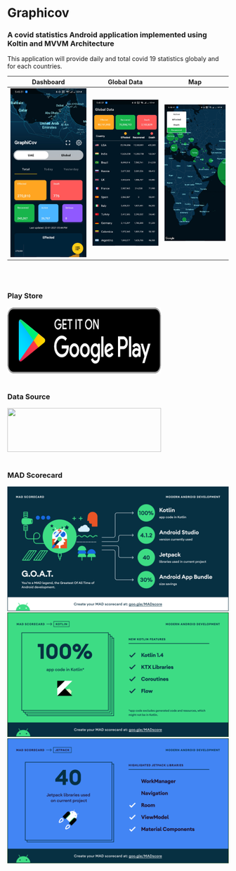 # Graphicov
### A covid statistics Android application implemented using Koltin and MVVM Architecture

This application will provide daily and total covid 19 statistics globaly and for each countries.


Dashboard             |  Global Data        |  Map
:-------------------------:|:-------------------------:|:-------------------------:
![](dashboard.jpg)  |  ![](global_data.jpg)           | ![](map.jpg)

<br/><br/>
### Play Store
<a href="https://play.google.com/store/apps/details?id=com.appat.graphicov">
<img src="google-play-badge.png" width="350" height="150" >
</a>
<br/><br/>

### Data Source
<a href="https://disease.sh/docs/">
<img src="https://raw.githubusercontent.com/disease-sh/API/master/public/assets/img/logo.png" width="350" height="100" >
</a>
<br/><br/>

### MAD Scorecard  
[![Mad Score](MadScore/summary.png)](https://madscorecard.withgoogle.com/scorecards/2942804448/)
[![Mad Score](MadScore/kotlin.png)](https://madscorecard.withgoogle.com/scorecards/2942804448/)
[![Mad Score](MadScore/jetpack.png)](https://madscorecard.withgoogle.com/scorecards/2942804448/)
